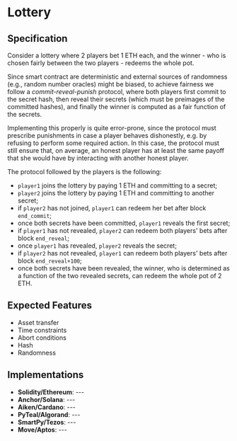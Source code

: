 # Lottery

## Specification

Consider a lottery where 2 players bet 1 ETH each, and the winner - who is chosen fairly between the two players - redeems the whole pot.

Since smart contract are deterministic and external sources of randomness (e.g., random number oracles) might be biased, to achieve fairness we follow a *commit-reveal-punish* protocol, where both players first commit to the secret hash, then reveal their secrets (which must be preimages of the committed hashes), and finally the winner is computed as a fair function of the secrets.

Implementing this properly is quite error-prone, since the protocol must prescribe punishments in case a player behaves dishonestly, e.g. by refusing to perform some required action. In this case, the protocol must still ensure that, on average, an honest player has at least the same payoff that she would have by interacting with another honest player. 

The protocol followed by the players is the following:
- `player1` joins the lottery by paying 1 ETH and committing to a secret;
- `player2` joins the lottery by paying 1 ETH and committing to another secret;
- if `player2` has not joined, `player1` can redeem her bet after block `end_commit`; 
- once both secrets have been committed, `player1` reveals the first secret;
- if `player1` has not revealed, `player2` can redeem both players' bets after block `end_reveal`; 
- once `player1` has revealed, `player2` reveals the secret;
- if `player2` has not revealed, `player1` can redeem both players' bets after block `end_reveal+100`;
- once both secrets have been revealed, the winner, who is determined as a function of the two revealed secrets, can redeem the whole pot of 2 ETH.

## Expected Features

- Asset transfer
- Time constraints
- Abort conditions
- Hash
- Randomness

## Implementations

- **Solidity/Ethereum**: ---
- **Anchor/Solana**: ---
- **Aiken/Cardano**: ---
- **PyTeal/Algorand**: ---
- **SmartPy/Tezos**: ---
- **Move/Aptos**: ---
